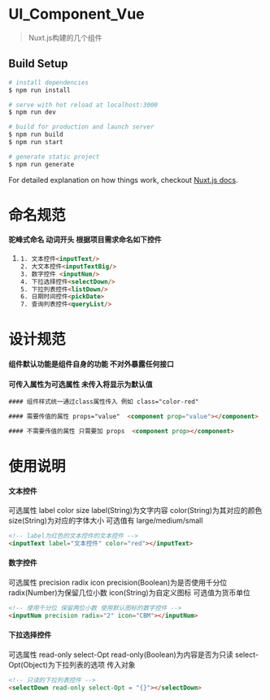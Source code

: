 # UI_Component_Vue

> Nuxt.js构建的几个组件

## Build Setup

```bash
# install dependencies
$ npm run install

# serve with hot reload at localhost:3000
$ npm run dev

# build for production and launch server
$ npm run build
$ npm run start

# generate static project
$ npm run generate
```

For detailed explanation on how things work, checkout [Nuxt.js docs](https://nuxtjs.org).


# 命名规范

#### 驼峰式命名  动词开头 根据项目需求命名如下控件

1. ```html
   1. 文本控件<inputText/>
   2. 大文本控件<inputTextBig/>
   3. 数字控件 <inputNum/>
   4. 下拉选择控件<selectDown/>
   5. 下拉列表控件<listDown/>
   6. 日期时间控件<pickDate>
   7. 查询列表控件<queryList/>
   ```

   

# 设计规范

#### 组件默认功能是组件自身的功能 不对外暴露任何接口

#### 可传入属性为可选属性 未传入将显示为默认值

```html
#### 组件样式统一通过class属性传入 例如 class="color-red"

#### 需要传值的属性 props="value"  <component prop="value"></component>

#### 不需要传值的属性 只需要加 props  <component prop></component>
```



# 使用说明

#### 文本控件 <inputText>

可选属性 label color size
label(String)为文字内容 
color(String)为其对应的颜色
size(String)为对应的字体大小  可选值有 large/medium/small

```html
<!-- label为红色的文本控件的文本控件 -->
<inputText label="文本控件" color="red"></inputText>
```

#### 数字控件  <inputNum>

可选属性 precision radix icon
precision(Boolean)为是否使用千分位 
radix(Number)为保留几位小数
icon(String)为自定义图标	可选值为货币单位

```html
<!-- 使用千分位 保留两位小数 使用默认图标的数字控件 -->
<inputNum precision radix="2" icon="CBM"></inputNum>
```

#### 下拉选择控件<selectDown>

可选属性 read-only select-Opt
read-only(Boolean)为内容是否为只读
select-Opt(Object)为下拉列表的选项 传入对象

```html
<!-- 只读的下拉列表控件 -->
<selectDown read-only select-Opt = "{}"></selectDown>
```


